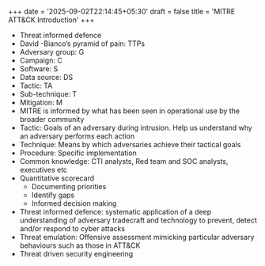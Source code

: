 +++
date = '2025-09-02T22:14:45+05:30'
draft = false
title = 'MITRE ATT&CK Introduction'
+++
- Threat informed defence
- David -Bianco’s pyramid of pain: TTPs
- Adversary group: G
- Campaign: C
- Software: S
- Data source: DS
- Tactic: TA
- Sub-technique: T
- Mitigation: M
- MITRE is informed by what has been seen in operational use by the broader community
- Tactic: Goals of an adversary during intrusion. Help us understand why an adversary performs each action
- Technique: Means by which adversaries achieve their tactical goals
- Procedure: Specific implementation
- Common knowledge: CTI analysts, Red team and SOC analysts, executives etc
- Quantitative scorecard
  - Documenting priorities
  - Identify gaps
  - Informed decision making
- Threat informed defence: systematic application of a deep understanding of adversary tradecraft and technology to prevent, detect and/or respond to cyber attacks
- Threat emulation: Offensive assessment mimicking particular adversary behaviours such as those in ATT&CK
- Threat driven security engineering
